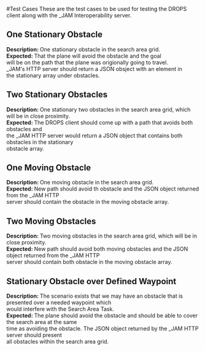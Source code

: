 #Test Cases
These are the test cases to be used for testing the DROPS client along with the _JAM Interoperability server.

One Stationary Obstacle
-----------------------
<b>Description: </b>One stationary obstacle in the search area grid.</br>
<b>Expected: </b>That the plane will avoid the obstacle and the goal</br>
                  will be on the path that the plane was origionally going to travel. </br>
                  _JAM's HTTP server should return a JSON obsject with an element in </br>
                  the stationary array under obstacles.</br>


Two Stationary Obstacles
------------------------
<b>Description: </b>One stationary two obstacles in the search area grid, which will be in close proximity.</br>
<b>Expected: </b> The DROPS client should come up with a path that avoids both obstacles and </br>
                    the _JAM HTTP server would return a JSON object that contains both obstacles in the stationary</br>
                    obstacle array.</br>


One Moving Obstacle
-------------------
<b>Description: </b>One moving obstacle in the search area grid.</br>
<b>Expected: </b> New path should avoid th obstacle and the JSON object returned from the _JAM HTTP</br>
                  server should contain the obstacle in the moving obstacle array.</br>

Two Moving Obstacles
--------------------
<b>Description: </b>Two moving obstacles in the search area grid, which will be in close proximity.</br>
<b>Expected: </b> New path should avoid both moving obstacles and the JSON object returned from the _JAM HTTP</br>
                  server should contain both obstacle in the moving obstacle array.</br>
                  
Stationary Obstacle over Defined Waypoint
-----------------------------------------
<b>Description: </b>The scenario exists that we may have an obstacle that is presented over a needed waypoint which</br>
                    would interfere with the Search Area Task.</br>
<b>Expected: </b> The plane should avoid the obstacle and should be able to cover the search area at the same</br>
                    time as avoiding the obstacle. The JSON object returned by the _JAM HTTP server should present</br>
                    all obstacles within the search area grid.</br>


